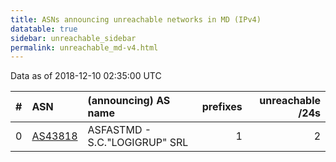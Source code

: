 ```yaml
---
title: ASNs announcing unreachable networks in MD (IPv4)
datatable: true
sidebar: unreachable_sidebar
permalink: unreachable_md-v4.html
---
```


Data as of 2018-12-10 02:35:00 UTC


<div class="datatable-begin"></div>

|   # | ASN                                    | (announcing) AS name          |   prefixes |   unreachable /24s |
|----:|:---------------------------------------|:------------------------------|-----------:|-------------------:|
|   0 | [AS43818](unreachable_AS43818-v4.html) | ASFASTMD - S.C."LOGIGRUP" SRL |          1 |                  2 |

<div class="datatable-end"></div>